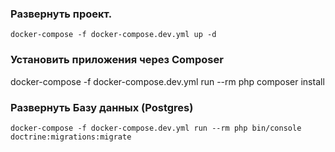 ### Развернуть проект.
`docker-compose -f docker-compose.dev.yml up -d`

### Установить приложения через Composer
docker-compose -f docker-compose.dev.yml run --rm php composer install

### Развернуть Базу данных (Postgres)
`docker-compose -f docker-compose.dev.yml run --rm php bin/console doctrine:migrations:migrate`

